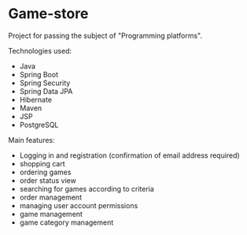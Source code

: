 # Game-store
Project for passing the subject of "Programming platforms".

Technologies used:
- Java
- Spring Boot
- Spring Security
- Spring Data JPA
- Hibernate
- Maven
- JSP
- PostgreSQL

Main features:
- Logging in and registration (confirmation of email address required)
- shopping cart
- ordering games
- order status view
- searching for games according to criteria
- order management
- managing user account permissions
- game management
- game category management
